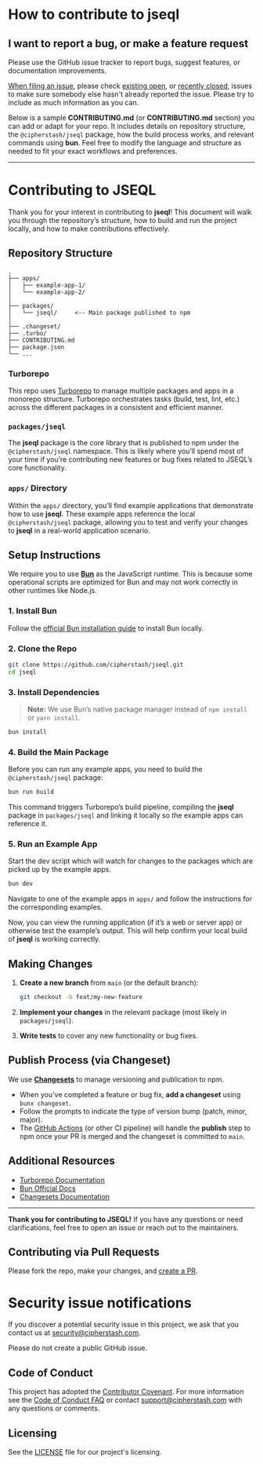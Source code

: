 # How to contribute to jseql

## I want to report a bug, or make a feature request

Please use the GitHub issue tracker to report bugs, suggest features, or documentation improvements.

[When filing an issue](https://github.com/cipherstash/jseql/issues/new/choose), please check [existing open](https://github.com/cipherstash/jseql/issues?q=is%3Aissue+is%3Aopen+sort%3Aupdated-desc), or [recently closed](https://github.com/cipherstash/jseql/issues?q=is%3Aissue+sort%3Aupdated-desc+is%3Aclosed), issues to make sure somebody else hasn't already reported the issue. Please try to include as much information as you can.

Below is a sample **CONTRIBUTING.md** (or **CONTRIBUTING.md** section) you can add or adapt for your repo. It includes details on repository structure, the `@cipherstash/jseql` package, how the build process works, and relevant commands using **bun**. Feel free to modify the language and structure as needed to fit your exact workflows and preferences.

---

# Contributing to JSEQL

Thank you for your interest in contributing to **jseql**! This document will walk you through the repository’s structure, how to build and run the project locally, and how to make contributions effectively.

## Repository Structure

```
.
├── apps/
│   ├── example-app-1/
│   └── example-app-2/
│
├── packages/
│   └── jseql/     <-- Main package published to npm
│
├── .changeset/
├── .turbo/
├── CONTRIBUTING.md
├── package.json
└── ...
```

### Turborepo

This repo uses [Turborepo](https://turbo.build/) to manage multiple packages and apps in a monorepo structure. Turborepo orchestrates tasks (build, test, lint, etc.) across the different packages in a consistent and efficient manner.

### `packages/jseql`

The **jseql** package is the core library that is published to npm under the `@cipherstash/jseql` namespace. This is likely where you’ll spend most of your time if you’re contributing new features or bug fixes related to JSEQL’s core functionality.

### `apps/` Directory

Within the `apps/` directory, you’ll find example applications that demonstrate how to use **jseql**. These example apps reference the local `@cipherstash/jseql` package, allowing you to test and verify your changes to **jseql** in a real-world application scenario.

## Setup Instructions

We require you to use [**Bun**](https://bun.sh/) as the JavaScript runtime. This is because some operational scripts are optimized for Bun and may not work correctly in other runtimes like Node.js.

### 1. Install Bun

Follow the [official Bun installation guide](https://bun.sh/docs/install) to install Bun locally.

### 2. Clone the Repo

```bash
git clone https://github.com/cipherstash/jseql.git
cd jseql
```

### 3. Install Dependencies

> **Note:** We use Bun’s native package manager instead of `npm install` or `yarn install`.

```bash
bun install
```

### 4. Build the Main Package

Before you can run any example apps, you need to build the `@cipherstash/jseql` package:

```bash
bun run build
```

This command triggers Turborepo’s build pipeline, compiling the **jseql** package in `packages/jseql` and linking it locally so the example apps can reference it.

### 5. Run an Example App

Start the dev script which will watch for changes to the packages which are picked up by the example apps.

```bash
bun dev
```

Navigate to one of the example apps in `apps/` and follow the instructions for the corresponding examples.

Now, you can view the running application (if it’s a web or server app) or otherwise test the example’s output. This will help confirm your local build of **jseql** is working correctly.

## Making Changes

1. **Create a new branch** from `main` (or the default branch):  
   ```bash
   git checkout -b feat/my-new-feature
   ```

2. **Implement your changes** in the relevant package (most likely in `packages/jseql`).

3. **Write tests** to cover any new functionality or bug fixes.

## Publish Process (via Changeset)

We use [**Changesets**](https://github.com/changesets/changesets) to manage versioning and publication to npm.

- When you’ve completed a feature or bug fix, **add a changeset** using `bunx changeset`. 
- Follow the prompts to indicate the type of version bump (patch, minor, major).
- The [GitHub Actions](./.github/workflows/) (or other CI pipeline) will handle the **publish** step to npm once your PR is merged and the changeset is committed to `main`.

## Additional Resources

- [Turborepo Documentation](https://turbo.build/repo/docs)
- [Bun Official Docs](https://bun.sh/docs)
- [Changesets Documentation](https://github.com/changesets/changesets)

---

**Thank you for contributing to JSEQL!** If you have any questions or need clarifications, feel free to open an issue or reach out to the maintainers.

## Contributing via Pull Requests

Please fork the repo, make your changes, and [create a PR](https://github.com/cipherstash/jseql/compare).

# Security issue notifications

If you discover a potential security issue in this project, we ask that you contact us at security@cipherstash.com.

Please do not create a public GitHub issue.

## Code of Conduct

This project has adopted the [Contributor Covenant](https://www.contributor-covenant.org/).
For more information see the [Code of Conduct FAQ](CODE_OF_CONDUCT.md) or contact support@cipherstash.com with any questions or comments.

## Licensing

See the [LICENSE](LICENSE.md) file for our project's licensing.
